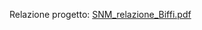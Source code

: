 Relazione progetto: [SNM_relazione_Biffi.pdf](https://github.com/user-attachments/files/17012126/SNM_relazione_Biffi.pdf)
